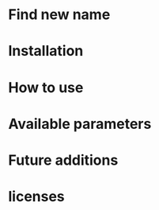 # Find new name

# Installation

# How to use

# Available parameters

# Future additions

# licenses
